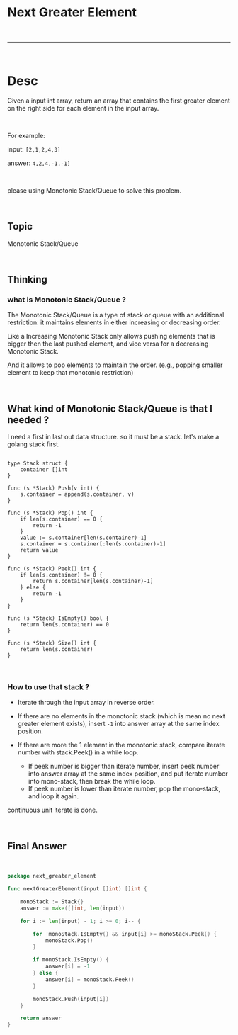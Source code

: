 # Next Greater Element

<br>

---

<br>

# Desc 

Given a input int array, return an array that contains the first greater element on the right side for each element in the input array. 

<br>

For example:

input: `[2,1,2,4,3]`

answer: `4,2,4,-1,-1]`

<br>

please using Monotonic Stack/Queue to solve this problem.

<br>

## Topic

Monotonic Stack/Queue

<br>

## Thinking

### what is Monotonic Stack/Queue ?

The Monotonic Stack/Queue is a type of stack or queue with an additional restriction: it maintains elements in either increasing or decreasing order.

Like a Increasing Monotonic Stack only allows pushing elements that is bigger then the last pushed element, and vice versa for a decreasing Monotonic Stack.

And it allows to pop elements to maintain the order. (e.g., popping smaller element to keep that monotonic restriction)

<br>

## What kind of Monotonic Stack/Queue is that I needed ?

I need a first in last out data structure. so it must be a stack.
let's make a golang stack first.

```golang

type Stack struct {
	container []int
}

func (s *Stack) Push(v int) {
	s.container = append(s.container, v)
}

func (s *Stack) Pop() int {
	if len(s.container) == 0 {
		return -1
	}
	value := s.container[len(s.container)-1]
	s.container = s.container[:len(s.container)-1]
	return value
}

func (s *Stack) Peek() int {
	if len(s.container) != 0 {
		return s.container[len(s.container)-1]
	} else {
		return -1
	}
}

func (s *Stack) IsEmpty() bool {
	return len(s.container) == 0
}

func (s *Stack) Size() int {
	return len(s.container)
}
```

<br>

### How to use that stack ?

* Iterate through the input array in reverse order.

* If there are no elements in the monotonic stack (which is mean no next greater element exists), insert `-1` into answer array at the same index position.

* If there are more the 1 element in the monotonic stack, compare iterate number with stack.Peek() in a while loop.
  * If peek number is bigger than iterate number, insert peek number into answer array at the same index position, and put iterate number into mono-stack, then break the while loop.
  * If peek number is lower than iterate number, pop the mono-stack, and loop it again.

continuous unit iterate is done.

<br>

## Final Answer

<br>

```go
package next_greater_element

func nextGreaterElement(input []int) []int {

	monoStack := Stack{}
	answer := make([]int, len(input))

	for i := len(input) - 1; i >= 0; i-- {

		for !monoStack.IsEmpty() && input[i] >= monoStack.Peek() {
			monoStack.Pop()
		}

		if monoStack.IsEmpty() {
			answer[i] = -1
		} else {
			answer[i] = monoStack.Peek()
		}

		monoStack.Push(input[i])
	}

	return answer
}
```




